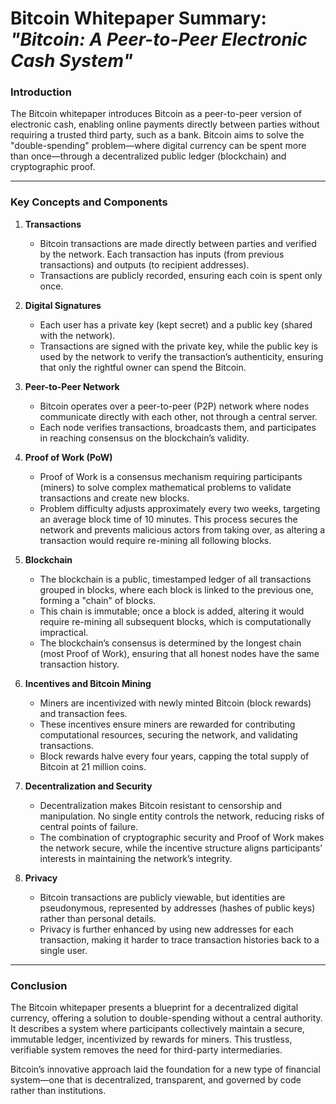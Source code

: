 # Bitcoin Whitepaper Summary: *"Bitcoin: A Peer-to-Peer Electronic Cash System"*

### Introduction
The Bitcoin whitepaper introduces Bitcoin as a peer-to-peer version of electronic cash, enabling online payments directly between parties without requiring a trusted third party, such as a bank. Bitcoin aims to solve the "double-spending" problem—where digital currency can be spent more than once—through a decentralized public ledger (blockchain) and cryptographic proof.

---

### Key Concepts and Components

1. **Transactions**
   - Bitcoin transactions are made directly between parties and verified by the network. Each transaction has inputs (from previous transactions) and outputs (to recipient addresses).
   - Transactions are publicly recorded, ensuring each coin is spent only once.

2. **Digital Signatures**
   - Each user has a private key (kept secret) and a public key (shared with the network).
   - Transactions are signed with the private key, while the public key is used by the network to verify the transaction’s authenticity, ensuring that only the rightful owner can spend the Bitcoin.

3. **Peer-to-Peer Network**
   - Bitcoin operates over a peer-to-peer (P2P) network where nodes communicate directly with each other, not through a central server.
   - Each node verifies transactions, broadcasts them, and participates in reaching consensus on the blockchain’s validity.

4. **Proof of Work (PoW)**
   - Proof of Work is a consensus mechanism requiring participants (miners) to solve complex mathematical problems to validate transactions and create new blocks.
   - Problem difficulty adjusts approximately every two weeks, targeting an average block time of 10 minutes. This process secures the network and prevents malicious actors from taking over, as altering a transaction would require re-mining all following blocks.

5. **Blockchain**
   - The blockchain is a public, timestamped ledger of all transactions grouped in blocks, where each block is linked to the previous one, forming a "chain" of blocks.
   - This chain is immutable; once a block is added, altering it would require re-mining all subsequent blocks, which is computationally impractical.
   - The blockchain’s consensus is determined by the longest chain (most Proof of Work), ensuring that all honest nodes have the same transaction history.

6. **Incentives and Bitcoin Mining**
   - Miners are incentivized with newly minted Bitcoin (block rewards) and transaction fees.
   - These incentives ensure miners are rewarded for contributing computational resources, securing the network, and validating transactions.
   - Block rewards halve every four years, capping the total supply of Bitcoin at 21 million coins.

7. **Decentralization and Security**
   - Decentralization makes Bitcoin resistant to censorship and manipulation. No single entity controls the network, reducing risks of central points of failure.
   - The combination of cryptographic security and Proof of Work makes the network secure, while the incentive structure aligns participants’ interests in maintaining the network’s integrity.

8. **Privacy**
   - Bitcoin transactions are publicly viewable, but identities are pseudonymous, represented by addresses (hashes of public keys) rather than personal details.
   - Privacy is further enhanced by using new addresses for each transaction, making it harder to trace transaction histories back to a single user.

---

### Conclusion
The Bitcoin whitepaper presents a blueprint for a decentralized digital currency, offering a solution to double-spending without a central authority. It describes a system where participants collectively maintain a secure, immutable ledger, incentivized by rewards for miners. This trustless, verifiable system removes the need for third-party intermediaries.

Bitcoin’s innovative approach laid the foundation for a new type of financial system—one that is decentralized, transparent, and governed by code rather than institutions.
